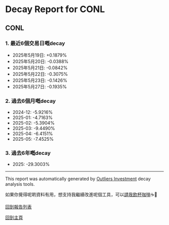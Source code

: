 # Decay Report for CONL

## CONL

### 1. 最近6個交易日嘅decay

- 2025年5月19日: +0.1879%
- 2025年5月20日: -0.0388%
- 2025年5月21日: -0.0842%
- 2025年5月22日: -0.3075%
- 2025年5月23日: -0.1426%
- 2025年5月27日: -0.1935%

### 2. 過去6個月嘅decay

- 2024-12: -5.9216%
- 2025-01: -4.7163%
- 2025-02: -5.3904%
- 2025-03: -9.4490%
- 2025-04: -6.4151%
- 2025-05: -7.4525%

### 3. 過去6年嘅decay

- 2025: -29.3003%

------------------------------
This report was automatically generated by [Outliers Investment](https://outliersecon.github.io/Outliers-Investment/) decay analysis tools.

如果你覺得呢啲資料有用，想支持我繼續改進呢個工具，可以[請我飲杯咖啡](https://buymeacoffee.com/outliersecon)☕🙏

[回到報告列表](https://outliersecon.github.io/Outliers-Investment/reports/reports_public)

[回到主頁](https://outliersecon.github.io/Outliers-Investment/)